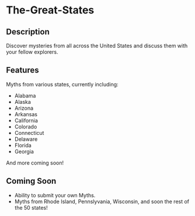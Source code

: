 # The-Great-States

## Description

Discover mysteries from all across the United States and discuss them with your fellow explorers.

## Features
Myths from various states, currently including: 
 - Alabama
 - Alaska
 - Arizona
 - Arkansas
 - California
 - Colorado
 - Connecticut
 - Delaware
 - Florida
 - Georgia
 
 And more coming soon!

## Coming Soon

- Ability to submit your own Myths.
- Myths from Rhode Island, Pennslyvania, Wisconsin, and soon the rest of the 50 states!

